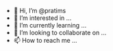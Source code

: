 - 👋 Hi, I’m @pratims
- 👀 I’m interested in ...
- 🌱 I’m currently learning ...
- 💞️ I’m looking to collaborate on ...
- 📫 How to reach me ...

<!---
pratims/pratims is a ✨ special ✨ repository because its `README.md` (this file) appears on your GitHub profile.
You can click the Preview link to take a look at your changes.
--->

